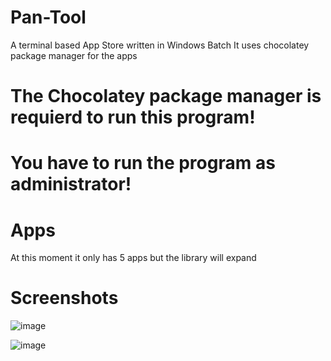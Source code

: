 # Pan-Tool
A terminal based App Store written in Windows Batch
It uses chocolatey package manager for the apps
# The Chocolatey package manager is requierd to run this program!
# You have to run the program as administrator!
# Apps
At this moment it only has 5 apps but the library will expand
# Screenshots

![image](https://github.com/user-attachments/assets/d9a7c620-62ce-4198-a8a3-c4acbc2907a2)


![image](https://github.com/user-attachments/assets/bf659887-c7c1-4064-9b5a-8db5ee96036b)


